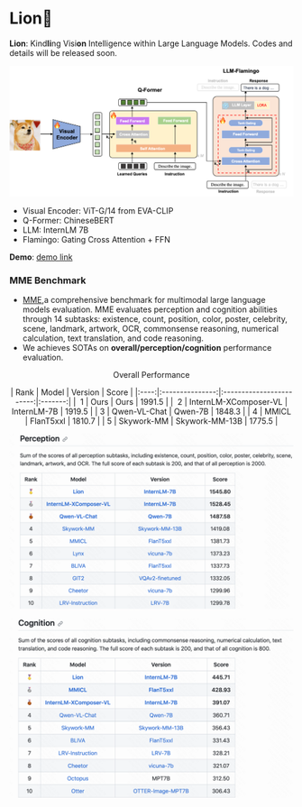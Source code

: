 

# Lion🦁️

**Lion**: Kind**li**ng Visi**on** Intelligence within Large Language Models. Codes and details will be released soon.



![framework](./framework.png)

* Visual Encoder: ViT-G/14 from EVA-CLIP
* Q-Former:  ChineseBERT
* LLM:  InternLM 7B
* Flamingo:  Gating Cross Attention + FFN

**Demo**: <a href="https://0b6b9f4844e3463ee7.gradio.live/">demo link</a>

### MME Benchmark
* [MME](https://github.com/BradyFU/Awesome-Multimodal-Large-Language-Models/tree/Evaluation),a comprehensive benchmark for multimodal large language models evaluation. MME evaluates perception and cognition abilities through 14 subtasks: existence, count, position, color, poster, celebrity, scene, landmark, artwork, OCR, commonsense reasoning, numerical calculation, text translation, and code reasoning. 
* We achieves SOTAs on **overall/perception/cognition** performance evaluation.

<p align="center">
Overall Performance
</p>

<div align="center">
| Rank |      Model      |          Version         |  Score  |
|:----:|:---------------:|:------------------------:|:-------:|
| ️  1  | Ours            | Ours                     | 1991.5 |
| ️  2  | InternLM-XComposer-VL | InternLM-7B        | 1919.5 |
|   3  | Qwen-VL-Chat    |        Qwen-7B           | 1848.3 |
|   4  |      MMICL      |         FlanT5xxl        | 1810.7 |
|   5  |    Skywork-MM   |      Skywork-MM-13B      | 1775.5 |
</div>

<p align="center">
<img src="evaluation/mme/perception.png" width="600"/>
</p>

<p align="center">
<img src="evaluation/mme/cognition.png" width="600"/>
</p>
